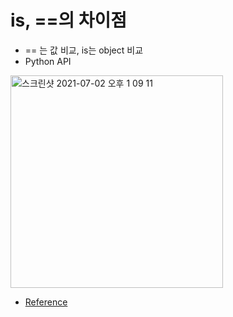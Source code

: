 # is, ==의 차이점

- == 는 값 비교, is는 object 비교
- Python API 
<img width="340" alt="스크린샷 2021-07-02 오후 1 09 11" src="https://user-images.githubusercontent.com/13254639/124219155-b36e4f80-db36-11eb-9041-33206b8051b4.png">

- [Reference](https://docs.python.org/3/library/stdtypes.html#comparisons)
